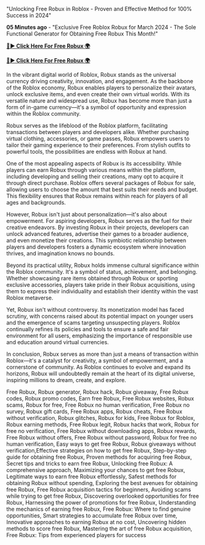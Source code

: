 "Unlocking Free Robux in Roblox - Proven and Effective Method for 100% Success in 2024"

**05 Minutes ago** - "Exclusive Free Roblox Robux for March 2024 - The Sole Functional Generator for Obtaining Free Robux This Month!"

[**🔴► Click Here For Free Robux 🌍**](https://jimaddadel.github.io/roblox)

[**🔴► Click Here For Free Robux 🌍**](https://jimaddadel.github.io/roblox)
 
In the vibrant digital world of Roblox, Robux stands as the universal currency driving creativity, innovation, and engagement. As the backbone of the Roblox economy, Robux enables players to personalize their avatars, unlock exclusive items, and even create their own virtual worlds. With its versatile nature and widespread use, Robux has become more than just a form of in-game currency—it's a symbol of opportunity and expression within the Roblox community.

Robux serves as the lifeblood of the Roblox platform, facilitating transactions between players and developers alike. Whether purchasing virtual clothing, accessories, or game passes, Robux empowers users to tailor their gaming experience to their preferences. From stylish outfits to powerful tools, the possibilities are endless with Robux at hand.

One of the most appealing aspects of Robux is its accessibility. While players can earn Robux through various means within the platform, including developing and selling their creations, many opt to acquire it through direct purchase. Roblox offers several packages of Robux for sale, allowing users to choose the amount that best suits their needs and budget. This flexibility ensures that Robux remains within reach for players of all ages and backgrounds.

However, Robux isn't just about personalization—it's also about empowerment. For aspiring developers, Robux serves as the fuel for their creative endeavors. By investing Robux in their projects, developers can unlock advanced features, advertise their games to a broader audience, and even monetize their creations. This symbiotic relationship between players and developers fosters a dynamic ecosystem where innovation thrives, and imagination knows no bounds.

Beyond its practical utility, Robux holds immense cultural significance within the Roblox community. It's a symbol of status, achievement, and belonging. Whether showcasing rare items obtained through Robux or sporting exclusive accessories, players take pride in their Robux acquisitions, using them to express their individuality and establish their identity within the vast Roblox metaverse.

Yet, Robux isn't without controversy. Its monetization model has faced scrutiny, with concerns raised about its potential impact on younger users and the emergence of scams targeting unsuspecting players. Roblox continually refines its policies and tools to ensure a safe and fair environment for all users, emphasizing the importance of responsible use and education around virtual currencies.

In conclusion, Robux serves as more than just a means of transaction within Roblox—it's a catalyst for creativity, a symbol of empowerment, and a cornerstone of community. As Roblox continues to evolve and expand its horizons, Robux will undoubtedly remain at the heart of its digital universe, inspiring millions to dream, create, and explore.

Free Robux, Robux generator, Robux hack, Robux giveaway, Free Robux codes, Robux promo codes, Earn free Robux, Free Robux websites, Robux scams, Robux for free, Free Robux no human verification, Free Robux no survey, Robux gift cards, Free Robux apps, Robux cheats, Free Robux without verification, Robux glitches, Robux for kids, Free Robux for Roblox, Robux earning methods, Free Robux legit, Robux hacks that work, Robux for free no verification, Free Robux without downloading apps, Robux rewards, Free Robux without offers, Free Robux without password, Robux for free no human verification, Easy ways to get free Robux, Robux giveaways without verification,Effective strategies on how to get free Robux, Step-by-step guide for obtaining free Robux, Proven methods for acquiring free Robux, Secret tips and tricks to earn free Robux, Unlocking free Robux: A comprehensive approach, Maximizing your chances to get free Robux, Legitimate ways to earn free Robux effortlessly, Safest methods for obtaining Robux without spending, Exploring the best avenues for obtaining free Robux, Free Robux acquisition tactics for beginners, Avoiding scams while trying to get free Robux, Discovering overlooked opportunities for free Robux, Harnessing the power of promotions for free Robux, Understanding the mechanics of earning free Robux, Free Robux: Where to find genuine opportunities, Smart strategies to accumulate free Robux over time, Innovative approaches to earning Robux at no cost, Uncovering hidden methods to score free Robux, Mastering the art of free Robux acquisition, Free Robux: Tips from experienced players for success
